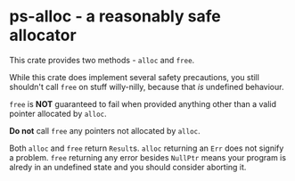 # ps-alloc - a reasonably safe allocator

This crate provides two methods - `alloc` and `free`.

While this crate does implement several safety precautions, you still shouldn't call `free` on stuff willy-nilly, because that _is_ undefined behaviour.

`free` is **NOT** guaranteed to fail when provided anything other than a valid pointer allocated by `alloc`.

**Do not** call `free` any pointers not allocated by `alloc`.

Both `alloc` and `free` return `Result`s. `alloc` returning an `Err` does not signify a problem. `free` returning any error besides `NullPtr` means your program is alredy in an undefined state and you should consider aborting it.
